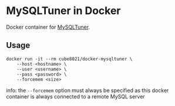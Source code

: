 # MySQLTuner in Docker

Docker container for [MySQLTuner](https://github.com/major/MySQLTuner-perl).

## Usage

    docker run -it --rm cube8021/docker-mysqltuner \
        --host <hostname> \
        --user <username> \
        --pass <password> \
        --forcemem <size>

info: the `--forcemem` option must always be specified as this docker container is always connected to a remote MySQL server
